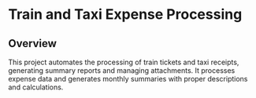 # Train and Taxi Expense Processing

## Overview
This project automates the processing of train tickets and taxi receipts, generating summary reports and managing attachments. It processes expense data and generates monthly summaries with proper descriptions and calculations.
